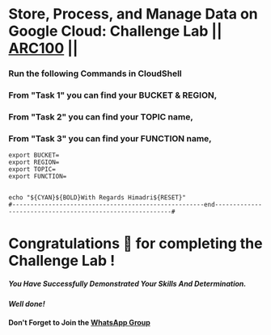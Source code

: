 # Store, Process, and Manage Data on Google Cloud: Challenge Lab || [ARC100](https://www.cloudskillsboost.google/focuses/60439?parent=catalog) ||

### Run the following Commands in CloudShell

### From "Task 1" you can find your BUCKET & REGION,
### From "Task 2" you can find your TOPIC name,
### From "Task 3" you can find your FUNCTION name,
```
export BUCKET=
export REGION=
export TOPIC=
export FUNCTION=
```
```

echo "${CYAN}${BOLD}With Regards Himadri${RESET}"
#-----------------------------------------------------end----------------------------------------------------------#
```

# Congratulations 🎉 for completing the Challenge Lab !

##### *You Have Successfully Demonstrated Your Skills And Determination.*

#### *Well done!*

#### Don't Forget to Join the [WhatsApp Group](https://chat.whatsapp.com/CcX9gXycV1lKmOjnZQCk7g) 
